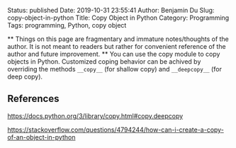 Status: published
Date: 2019-10-31 23:55:41
Author: Benjamin Du
Slug: copy-object-in-python
Title: Copy Object in Python
Category: Programming
Tags: programming, Python, copy object

**
Things on this page are fragmentary and immature notes/thoughts of the author.
It is not meant to readers but rather for convenient reference of the author and future improvement.
**
You can use the copy module to copy objects in Python. 
Customized coping behavior can be achived by overriding the methods `__copy__` (for shallow copy)
    and `__deepcopy__` (for deep copy).

## References

https://docs.python.org/3/library/copy.html#copy.deepcopy

https://stackoverflow.com/questions/4794244/how-can-i-create-a-copy-of-an-object-in-python
